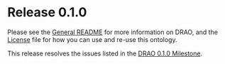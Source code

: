 # Release 0.1.0

Please see the [General README](https://github.com/FAIRsharing/domain-ontology/blob/master/README.md) for 
more information on DRAO, and the [License](https://github.com/FAIRsharing/domain-ontology/blob/master/LICENSE.md) file
for how you can use and re-use this ontology.

This release resolves the issues listed in the 
[DRAO 0.1.0 Milestone](https://github.com/FAIRsharing/domain-ontology/milestone/1).
